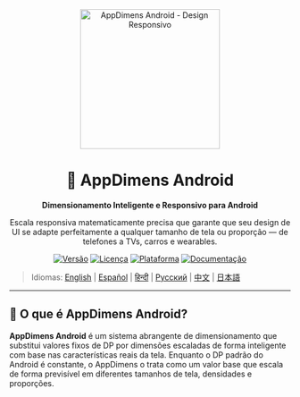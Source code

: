 <div align="center">
    <img src="../../IMAGES/image_sample_devices.png" alt="AppDimens Android - Design Responsivo" height="250"/>
    <h1>📐 AppDimens Android</h1>
    <p><strong>Dimensionamento Inteligente e Responsivo para Android</strong></p>
    <p>Escala responsiva matematicamente precisa que garante que seu design de UI se adapte perfeitamente a qualquer tamanho de tela ou proporção — de telefones a TVs, carros e wearables.</p>

[![Versão](https://img.shields.io/badge/version-1.0.5-blue.svg)](https://github.com/bodenberg/appdimens/releases)
[![Licença](https://img.shields.io/badge/license-Apache%202.0-green.svg)](../../LICENSE)
[![Plataforma](https://img.shields.io/badge/platform-Android%2021+-orange.svg)](https://developer.android.com/)
[![Documentação](https://img.shields.io/badge/docs-complete-brightgreen.svg)](https://appdimens-project.web.app/)
</div>

> Idiomas: [English](../../../Android/README.md) | [Español](../es/Android/README.md) | [हिन्दी](../hi/Android/README.md) | [Русский](../ru/Android/README.md) | [中文](../zh/Android/README.md) | [日本語](../ja/Android/README.md)

---

<!-- Tradução baseada no arquivo original em Android/README.md -->

## 🎯 O que é AppDimens Android?

**AppDimens Android** é um sistema abrangente de dimensionamento que substitui valores fixos de DP por dimensões escaladas de forma inteligente com base nas características reais da tela. Enquanto o DP padrão do Android é constante, o AppDimens o trata como um valor base que escala de forma previsível em diferentes tamanhos de tela, densidades e proporções.

<!-- Conteúdo completo a seguir mantém estrutura original para preservar exemplos e trechos de código -->

